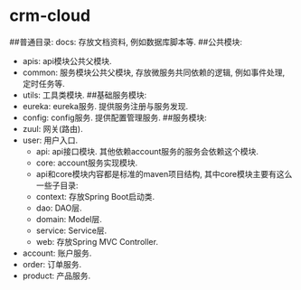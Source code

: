 crm-cloud
====

##普通目录:
  docs: 存放文档资料, 例如数据库脚本等.
##公共模块:
+  apis: api模块公共父模块.
+  common: 服务模块公共父模块, 存放微服务共同依赖的逻辑, 例如事件处理, 定时任务等.
+  utils: 工具类模块.
##基础服务模块:
+  eureka: eureka服务. 提供服务注册与服务发现. 
+  config: config服务. 提供配置管理服务. 
##服务模块:
+  zuul: 网关(路由).
+  user: 用户入口.
     - api: api接口模块. 其他依赖account服务的服务会依赖这个模块.
     - core: account服务实现模块.
     - api和core模块内容都是标准的maven项目结构, 其中core模块主要有这么一些子目录:
     - context: 存放Spring Boot启动类.
     - dao: DAO层.
     - domain: Model层. 
     - service: Service层.
     - web: 存放Spring MVC Controller.
+  account: 账户服务.
+  order: 订单服务.
+  product: 产品服务.
